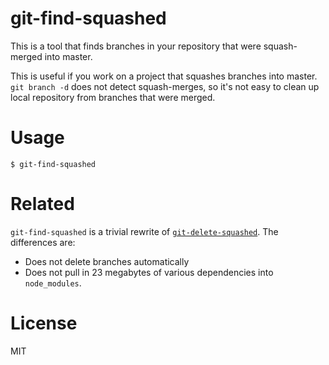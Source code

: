 # git-find-squashed

This is a tool that finds branches in your repository that were squash-merged
into master.

This is useful if you work on a project that squashes branches into master. `git
branch -d` does not detect squash-merges, so it's not easy to clean up local
repository from branches that were merged.

# Usage

    $ git-find-squashed

# Related

`git-find-squashed` is a trivial rewrite of
[`git-delete-squashed`](https://github.com/not-an-aardvark/git-delete-squashed).
The differences are:

- Does not delete branches automatically
- Does not pull in 23 megabytes of various dependencies into `node_modules`.

# License

MIT
